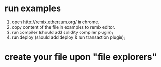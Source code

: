 # run examples
1. open http://remix.ethereum.org/ in chrome.
2. copy content of the file in examples to remix editor.
3. run compiler (should add solidity compiler plugin);
4. run deploy (should add deploy & run transaction plugin); 
# create your file upon "file explorers"

